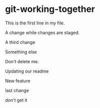 # git-working-together

This is the first line in my file.

A change while changes are staged.

A third change

Something else

Don't delete me.

Updating our readme

New feature

last change

don't get it